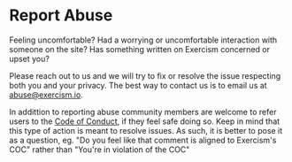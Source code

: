 # Report Abuse

Feeling uncomfortable? Had a worrying or uncomfortable interaction with someone on the site? Has something written on Exercism concerned or upset you?

Please reach out to us and we will try to fix or resolve the issue respecting both you and your privacy. The best way to contact us is to email us at [abuse@exercism.io](mailto:abuse@exercism.io).

In addittion to reporting abuse community members are welcome to refer users to the [Code of Conduct](https://exercism.io/code-of-conduct), if they feel safe doing so.
Keep in mind that this type of action is meant to resolve issues.  As such, it is better to pose it as a question, eg. "Do you feel like that comment is aligned to Exercism's COC" rather than "You're in violation of the COC"

